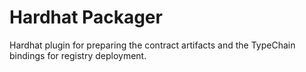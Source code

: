 # Hardhat Packager

Hardhat plugin for preparing the contract artifacts and the TypeChain bindings for registry deployment.
